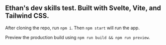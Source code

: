 ## Ethan's dev skills test. Built with Svelte, Vite, and Tailwind CSS.

After cloning the repo, run `npm i`.  Then `npm start` will run the app.

Preview the production build using `npm run build && npm run preview`.

